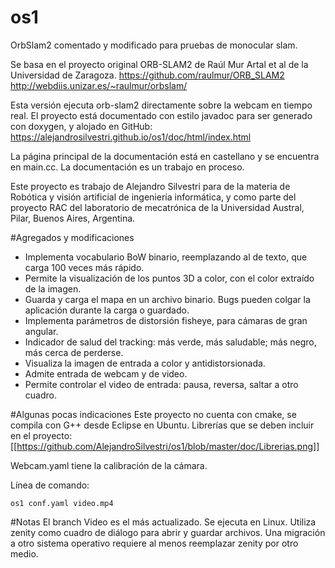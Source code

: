 # os1
OrbSlam2 comentado y modificado para pruebas de monocular slam.

Se basa en el proyecto original ORB-SLAM2 de Raúl Mur Artal et al de la Universidad de Zaragoza.
https://github.com/raulmur/ORB_SLAM2
http://webdiis.unizar.es/~raulmur/orbslam/

Esta versión ejecuta orb-slam2 directamente sobre la webcam en tiempo real.
El proyecto está documentado con estilo javadoc para ser generado con doxygen, y alojado en GitHub:
https://alejandrosilvestri.github.io/os1/doc/html/index.html

La página principal de la documentación está en castellano y se encuentra en main.cc.
La documentación es un trabajo en proceso.

Este proyecto es trabajo de Alejandro Silvestri para de la materia de Robótica y visión artificial de ingeniería informática, y como parte del proyecto RAC del laboratorio de mecatrónica de la Universidad Austral, Pilar, Buenos Aires, Argentina.




#Agregados y modificaciones
- Implementa vocabulario BoW binario, reemplazando al de texto, que carga 100 veces más rápido.
- Permite la visualización de los puntos 3D a color, con el color extraído de la imagen.
- Guarda y carga el mapa en un archivo binario.  Bugs pueden colgar la aplicación durante la carga o guardado.
- Implementa parámetros de distorsión fisheye, para cámaras de gran angular.
- Indicador de salud del tracking: más verde, más saludable; más negro, más cerca de perderse.
- Visualiza la imagen de entrada a color y antidistorsionada.
- Admite entrada de webcam y de video.
- Permite controlar el video de entrada: pausa, reversa, saltar a otro cuadro.


#Algunas pocas indicaciones
Este proyecto no cuenta con cmake, se compila con G++ desde Eclipse en Ubuntu.
Librerías que se deben incluir en el proyecto:
[[https://github.com/AlejandroSilvestri/os1/blob/master/doc/Librerias.png]]

Webcam.yaml tiene la calibración de la cámara.

Línea de comando:

    os1 conf.yaml video.mp4


#Notas
El branch Video es el más actualizado.
Se ejecuta en Linux.  Utiliza zenity como cuadro de diálogo para abrir y guardar archivos.  Una migración a otro sistema operativo requiere al menos reemplazar zenity por otro medio.
